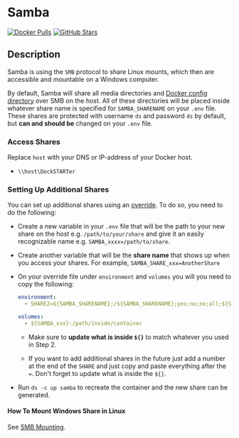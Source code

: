 # Samba

[![Docker Pulls](https://img.shields.io/docker/pulls/dperson/samba?style=flat-square&color=607D8B&label=docker%20pulls&logo=docker)](https://hub.docker.com/r/dperson/samba)
[![GitHub Stars](https://img.shields.io/github/stars/dperson/samba?style=flat-square&color=607D8B&label=github%20stars&logo=github)](https://github.com/dperson/samba)

## Description

Samba is using the `SMB` protocol to share Linux mounts, which then are accessible and mountable on a Windows computer.

By default, Samba will share all media directories and [Docker config directory](https://dockstarter.com/basics/env-var-info/#dockerconfdir) over SMB on the host. All of these directories will be placed inside whatever share name is specified for `SAMBA_SHARENAME` on your `.env` file. These shares are protected with username `ds` and password `ds` by default, but **can and should be** changed on your `.env` file.

### Access Shares

Replace `host` with your DNS or IP-address of your Docker host.

- `\\host\DockSTARTer`

### Setting Up Additional Shares

You can set up additional shares using an [override](https://dockstarter.com/overrides/introduction/). To do so, you need to do the following:

- Create a new variable in your `.env` file that will be the path to your new share on the host e.g. `/path/to/your/share` and give it an easily recognizable name e.g. `SAMBA_xxxx=/path/to/share`.

- Create another variable that will be the **share name** that shows up when you access your shares. For example, `SAMBA_SHARE_xxx=AnotherShare`

- On your override file under `environment` and `volumes` you will you need to copy the following:

  ```yaml
  environment:
    - SHARE2=${SAMBA_SHARENAME};/${SAMBA_SHARENAME};yes;no;no;all;${SAMBA_USERNAME}

  volumes:
    - ${SAMBA_xxx}:/path/inside/container
  ```

  - Make sure to **update what is inside `${}`** to match whatever you used in Step 2.

  - If you want to add additional shares in the future just add a number at the end of the `SHARE` and just copy and paste everything after the `=`. Don't forget to update what is inside the `${}`.

- Run `ds -c up samba` to recreate the container and the new share can be generated.

#### How To Mount Windows Share in Linux

See [SMB Mounting](https://dockstarter.com/advanced/smb-mounting/).
